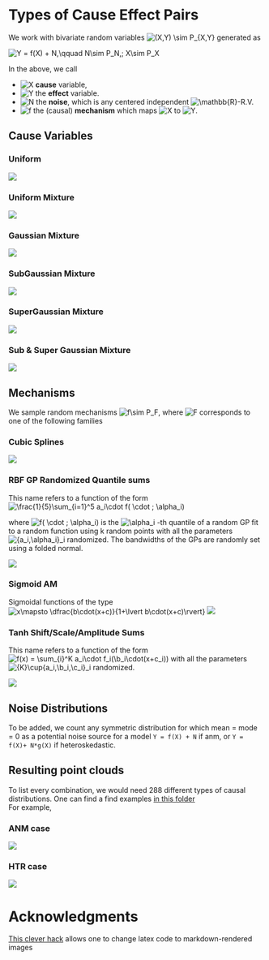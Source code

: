 # Types of Cause Effect Pairs
We work with bivariate random variables ![(X,Y) \sim P_{X,Y}](https://render.githubusercontent.com/render/math?math=(X%2CY)%20%5Csim%20P_%7BX%2CY%7D) generated as  

![Y = f(X) + N,\qquad N\sim P_N,\; X\sim P_X](https://render.githubusercontent.com/render/math?math=Y%20%3D%20f(X)%20%2B%20N%2C%5Cqquad%20N%5Csim%20P_N%2C%5C%3B%20X%5Csim%20P_X)  

In the above, we call
* ![$X$](https://render.githubusercontent.com/render/math?math=%24X%24) **cause** variable,
* ![$Y$](https://render.githubusercontent.com/render/math?math=%24Y%24) the **effect** variable.
* ![$N$](https://render.githubusercontent.com/render/math?math=%24N%24) the **noise**, which is any centered independent ![$\mathbb{R}$](https://render.githubusercontent.com/render/math?math=%24%5Cmathbb%7BR%7D%24)-R.V.
* ![$f$](https://render.githubusercontent.com/render/math?math=%24f%24) the (causal) **mechanism** which maps ![$X$](https://render.githubusercontent.com/render/math?math=%24X%24) to ![$Y$](https://render.githubusercontent.com/render/math?math=%24Y%24).

## Cause Variables
### Uniform
![](./cause/uniform.png?raw=true)

### Uniform Mixture
![](./cause/uniform_mixture.png?raw=true)

### Gaussian Mixture
![](./cause/gaussian_mixture.png?raw=true)

### SubGaussian Mixture
![](./cause/subgaussian_mixture.png?raw=true)

### SuperGaussian Mixture
![](./cause/supergaussian_mixture.png?raw=true)

### Sub & Super Gaussian Mixture
![](./cause/supergaussian_mixture.png?raw=true)

## Mechanisms
We sample random mechanisms ![$f\sim P_F$](https://render.githubusercontent.com/render/math?math=%24f%5Csim%20P_F%24), where ![$F$](https://render.githubusercontent.com/render/math?math=%24F%24) corresponds to one of the following families
### Cubic Splines
![](./mechanism/cubic_spline.png?raw=true)

### RBF GP Randomized Quantile sums
This name refers to a function of the form  
![\frac{1}{5}\sum_{i=1}^5 a_i\cdot f( \cdot ; \alpha_i)](https://render.githubusercontent.com/render/math?math=%5Cfrac%7B1%7D%7B5%7D%5Csum_%7Bi%3D1%7D%5E5%20a_i%5Ccdot%20f(%20%5Ccdot%20%3B%20%5Calpha_i))  

where ![f( \cdot ; \alpha_i)](https://render.githubusercontent.com/render/math?math=f(%20%5Ccdot%20%3B%20%5Calpha_i)) is the ![\alpha_i](https://render.githubusercontent.com/render/math?math=%5Calpha_i) -th quantile of a random GP fit to a random function using k random points with all the parameters ![\{a_i,\alpha_i\}_i](https://render.githubusercontent.com/render/math?math=%5C%7Ba_i%2C%5Calpha_i%5C%7D_i) randomized. The bandwidths of the GPs are randomly set using a folded normal.

![](./mechanism/rbfgp_sums.png?raw=true)

### Sigmoid AM
Sigmoidal functions of the type ![x\mapsto \dfrac{b\cdot(x+c)}{1+\lvert b\cdot(x+c)\rvert}](https://render.githubusercontent.com/render/math?math=x%5Cmapsto%20%5Cdfrac%7Bb%5Ccdot(x%2Bc)%7D%7B1%2B%5Clvert%20b%5Ccdot(x%2Bc)%5Crvert%7D)
![](./mechanism/sigmoid_am.png?raw=true)

### Tanh Shift/Scale/Amplitude Sums
This name refers to a function of the form
![f(x) = \sum_{i}^K a_i\cdot f_i(\b_i\cdot(x+c_i))](https://render.githubusercontent.com/render/math?math=f(x)%20%3D%20%5Csum_%7Bi%7D%5EK%20a_i%5Ccdot%20f_i(%5Cb_i%5Ccdot(x%2Bc_i)))
with all the parameters ![\{K\}\cup\{a_i,\b_i,\c_i\}_i](https://render.githubusercontent.com/render/math?math=%5C%7BK%5C%7D%5Ccup%5C%7Ba_i%2C%5Cb_i%2C%5Cc_i%5C%7D_i) randomized.  

![](./mechanism/tanh_sum.png?raw=true)


## Noise Distributions
To be added, we count any symmetric distribution for which mean = mode = 0 as a potential noise source for a model `Y = f(X) + N` if anm, or `Y = f(X)+ N*g(X)` if heteroskedastic.

## Resulting point clouds
To list every combination, we would need 288 different types of causal distributions.
One can find a find examples [in this folder](./pairs)  
For example,
### ANM case
![](./pairs/anm_True_c_subgmm_bn_student_m_sigmoidam.png?raw=true)
### HTR case
![](./pairs/anm_False_c_gmm_bn_beta_m_sigmoidam.png?raw=true)

# Acknowledgments
[This clever hack](https://alexanderrodin.com/github-latex-markdown/?math=(X%2CY)%20%5Csim%20P_%7BX%2CY%7D) allows one to change latex code to markdown-rendered images

